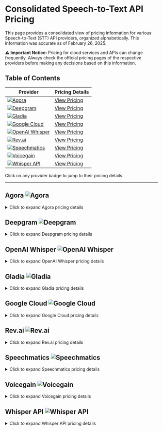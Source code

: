 # Consolidated Speech-to-Text API Pricing

This page provides a consolidated view of pricing information for various Speech-to-Text (STT) API providers, organized alphabetically. This information was accurate as of February 26, 2025.

**⚠️ Important Notice:** Pricing for cloud services and APIs can change frequently. Always check the official pricing pages of the respective providers before making any decisions based on this information.

## Table of Contents

| Provider | Pricing Details |
|---------|-------------|
| [![Agora](https://img.shields.io/badge/Agora-2F54EB?style=for-the-badge&logo=agora&logoColor=white)](#agora-) | [View Pricing](#agora-) |
| [![Deepgram](https://img.shields.io/badge/Deepgram-3C9CD7?style=for-the-badge&logo=deepgram&logoColor=white)](#deepgram-) | [View Pricing](#deepgram-) |
| [![Gladia](https://img.shields.io/badge/Gladia-6B46C1?style=for-the-badge)](#gladia-) | [View Pricing](#gladia-) |
| [![Google Cloud](https://img.shields.io/badge/Google_Cloud-4285F4?style=for-the-badge&logo=google-cloud&logoColor=white)](#google-cloud-) | [View Pricing](#google-cloud-) |
| [![OpenAI Whisper](https://img.shields.io/badge/OpenAI_Whisper-412991?style=for-the-badge&logo=openai&logoColor=white)](#openai-whisper-) | [View Pricing](#openai-whisper-) |
| [![Rev.ai](https://img.shields.io/badge/Rev.ai-FF483B?style=for-the-badge)](#revai-) | [View Pricing](#revai-) |
| [![Speechmatics](https://img.shields.io/badge/Speechmatics-2C3E50?style=for-the-badge)](#speechmatics-) | [View Pricing](#speechmatics-) |
| [![Voicegain](https://img.shields.io/badge/Voicegain-1DB954?style=for-the-badge)](#voicegain-) | [View Pricing](#voicegain-) |
| [![Whisper API](https://img.shields.io/badge/Whisper_API-00A36C?style=for-the-badge)](#whisper-api-) | [View Pricing](#whisper-api-) |

Click on any provider badge to jump to their pricing details.

---

## Agora ![Agora](https://img.shields.io/badge/Agora-2F54EB?style=flat&logo=agora&logoColor=white)

<details>
<summary>Click to expand Agora pricing details</summary>

## Terms

- First 300 mins free
- PAYG pricing, no upfront charges

| Term                    | Usage type            | Price             |
|-------------------------|-----------------------|-------------------|
| Real-Time Transcription | Real-Time Transcription | $16.99 /1,000 minutes |
| Language Identification | Language Identification | $5.00 /1,000 minutes  |

</details>

## Deepgram ![Deepgram](https://img.shields.io/badge/Deepgram-3C9CD7?style=flat&logo=deepgram&logoColor=white)

<details>
<summary>Click to expand Deepgram pricing details</summary>

### Pre-Recorded, Pay As You Go API Use

| Model                     | Pay As You Go | Growth        |
| ------------------------- | ------------- | ------------- |
| Nova-3                    | $0.0043/min   | $0.0035/min   |
| Nova-1 & 2                | $0.0043/min   | $0.0035/min   |
| Enhanced                  | $0.0145/min   | $0.0115/min   |
| Base                      | $0.0125/min   | $0.0095/min   |
| Whisper Large             | $0.0048/min   | $0.0048/min   |
| Custom                    | (x)           | (x)           |
| Redaction (Add-on)        | $0.0020/min   | $0.0017/min   |
| Entity Detection (Add-on) | $0.0017/min   | $0.0017/min   |
| Keyterm Prompting (Add-on)| $0.0020/min   | $0.0017/min   |

### Streaming (Real Time Transcription)

*No streaming pricing information available in the source file*

</details>

## OpenAI Whisper ![OpenAI Whisper](https://img.shields.io/badge/OpenAI_Whisper-412991?style=flat&logo=openai&logoColor=white)

<details>
<summary>Click to expand OpenAI Whisper pricing details</summary>

## Pricing

| Service      | Price       | Unit    |
| ------------ | ----------- | ------- |
| Transcription| $0.006      | minute  |

</details>

## Gladia ![Gladia](https://img.shields.io/badge/Gladia-6B46C1?style=flat)

<details>
<summary>Click to expand Gladia pricing details</summary>

| Feature                    | Free                                               | Pro                                                              | Enterprise                                                       |
| -------------------------- | -------------------------------------------------- | ---------------------------------------------------------------- | ----------------------------------------------------------------- |
| Description                | Perfect for developers early-stage startups and individual users | Designed to grow with scaling digital companies                | Custom plan tailored to the modern enterprise                    |
| Price                      | $0 per month (10h/month included)                   | $0.612 per hour + $0.144 / hour for live transcription           | Custom per month Contact us for more details                      |
| Get Started                | Get started                                        | Get started                                                      | Contact sales                                                     |
| Batch transcription        | ✓                                                  | ✓                                                                |                                                                   |
| Speaker diarization          | ✓                                                  | ✓                                                                |                                                                   |
| Real-time transcription     | ✓                                                  | ✓                                                                |                                                                   |
| Word-level timestamps       |                                                    | ✓                                                                |                                                                   |
| Unlimited file size        | x                                                  |                                                                   |                                                                   |
| Unlimited file length      | x                                                  |                                                                   |                                                                   |
| Concurrency limitation       | x                                                  |                                                                   |                                                                   |
| Full support for 100+ languages |                                                    | ✓                                                                |                                                                   |
| Language detection          |                                                    | ✓                                                                |                                                                   |
| Code-switching             |                                                    | ✓                                                                |                                                                   |
| Code translation           |                                                    | ✓                                                                |                                                                   |
| Automatic punctuation and casing |                                                 | ✓                                                                |                                                                   |
| Custom vocabulary          |                                                    | ✓                                                                |                                                                   |
| Dual channel transcription |                                                    | ✓                                                                |                                                                   |
| SRT and VTT caption formats |                                                    | ✓                                                                |                                                                   |
| Custom Data Retention      |                                                    |                                                                   | ✓                                                                 |
| Service Level Agreement    |                                                    |                                                                   | ✓                                                                 |
| Hosting - Cloud            |                                                    |                                                                   | ✓                                                                 |
| Hosting - On-premise       |                                                    |                                                                   | ✓                                                                 |
| Hosting - Air gap          |                                                    |                                                                   | ✓                                                                 |
| Support - Email & phone    |                                                    |                                                                   | ✓                                                                 |
| Support - Dedicated account manager and support engineer |                         |                                                                   | ✓                                                                 |


</details>

## Google Cloud ![Google Cloud](https://img.shields.io/badge/Google_Cloud-4285F4?style=flat&logo=google-cloud&logoColor=white)

<details>
<summary>Click to expand Google Cloud pricing details</summary>

## V2 API

| Category             | Model    | 0 minute to 500,000 minute | 500,000 minute to 1,000,000 minute | 1,000,000 minute to 2,000,000 minute | 2,000,000 minute and above |
| -------------------- | -------- | -------------------------- | ----------------------------------- | ------------------------------------ | --------------------------- |
| Recognition          | Standard | $0.016 / 1 minute, per 1 month / account   | $0.01 / 1 minute, per 1 month / account    | $0.008 / 1 minute, per 1 month / account     | $0.004 / 1 minute, per 1 month / account       |
| Recognition (Logged) | Standard | $0.012 / 1 minute, per 1 month / account   | $0.0075 / 1 minute, per 1 month / account   | $0.006 / 1 minute, per 1 month / account    | $0.003 / 1 minute, per 1 month / account      |

## V1 API

| Category                                    | Model       | 0 minute to 60 minute         | 60 minute and above          |
| ------------------------------------------- | ----------- | ----------------------------- | ----------------------------- |
| Speech Recognition (with data logging)      | Standard    | $0 (Free) / 1 minute / account | $0.016 / 1 minute / 1 month / account |
| Speech Recognition (without data logging)   | Standard    | $0 (Free) / 1 minute / account | $0.024 / 1 minute / 1 month / account |
| Speech Recognition (without data logging)   | Medical     | $0 (Free) / 1 minute / account | $0.078 / 1 minute / 1 month / account |


</details>

## Rev.ai ![Rev.ai](https://img.shields.io/badge/Rev.ai-FF483B?style=flat)

<details>
<summary>Click to expand Rev.ai pricing details</summary>

| Feature                    | Gladia Free                 | Gladia Pro                                                                 | Gladia Enterprise                                            | Rev AI - Pay as you go                     | Rev AI - Enterprise                               |
| -------------------------- | --------------------------- | -------------------------------------------------------------------------- | ------------------------------------------------------------ | ------------------------------------------ | ---------------------------------------------------- |
| Description                | For developers, early-stage startups & individuals | Designed to grow with scaling digital companies                                     | Custom plan tailored to modern enterprise                 |                                            | Volume-based pricing for all Rev AI products     |
| Price                      | $0/month (10h incl.)        | $0.612/hour + $0.144/hour for live transcription                                           | Custom - Contact for details                  | Varies by service (see below)              | Flexible commercial terms                         |
| Batch transcription        | ✓                           | ✓                                                                            | ✓                   |                                            |                                               |
| Speaker diarization          | ✓                           | ✓                                                                            | ✓                 |                                            |                                             |
| Real-time transcription     | ✓                           | ✓                                                                            | ✓                 |                                            |                                              |
| Word-level timestamps       |                             | ✓                                                                           | ✓                  |                                            |                                             |
| Unlimited file size        | x                           | ✓                                                                            | ✓                  |                                            |                                               |
| Unlimited file length      | x                           | ✓                                                                            | ✓                  |                                            |                                               |
| Concurrency limitation       | x                           | ✓                                                                            | ✓                  |                                            |                                               |
| Language support (~100+)   |                             | ✓                                                                            | ✓                    |                                            | ✓                                             |
| Language detection          |                             | ✓                                                                            | ✓                  | Language Identification: $0.003/minute       |                                               |
| Code-switching             |                             | ✓                                                                            | ✓                  |                                            |                                               |
| Code translation           |                             | ✓                                                                            | ✓                  | Language Translation: $0.002-$0.025/minute |                                             |
| Automatic punctuation/casing |                             | ✓                                                                            | ✓                    |                                            |                                               |
| Custom vocabulary          |                             | ✓                                                                            | ✓                  |                                            |                                               |
| Dual channel transcription |                             | ✓                                                                            | ✓                  |                                            |                                               |
| SRT/VTT caption formats   |                             | ✓                                                                            | ✓                  |                                            |                                               |
| Custom Data Retention      |                             |                                                                              | ✓                    |                                            | Highest level of data control and security |
| Service Level Agreement    |                             |                                                                              | ✓                    |                                            |                                             |
| Hosting (Cloud/On-prem/Air gap) |                             |                                                                              | ✓                    |                                            |                                             |
| Support (Email/Phone/Dedicated) |                             |                                                                              | ✓                    | Email and chat support                     | Dedicated account manager                    |
| **Other RevAI Services** |                             |                                                                              |                      |                                            |                                               |
| Reverb Transcription  |                             |                                                                              |                      | $0.20 / hour |                                             |
| Reverb/ Turbo transcription  |                             |                                                                              |                      | $0.30 / hour |                                             |
| Whisper English transcription  |                             |                                                                              |                      | $0.005 / hour |                                             |
| Whisper Large transcription  |                             |                                                                              |                      | $0.005 / minute |                                             |
| Forced Alignment  |                             |                                                                              |                      | $1.99 / minute |                                             |
| Topic Extraction           |                             |                                                                              |                      | $0.008 per 10 words |                                               |
| Summary           |                             |                                                                              |                      | $0.002 - $0.025 per minute |                                               |

</details>

## Speechmatics ![Speechmatics](https://img.shields.io/badge/Speechmatics-2C3E50?style=flat)

<details>
<summary>Click to expand Speechmatics pricing details</summary>

| Tier           | Free                                                                                                                                                                                                                                                                                                                                   | Pay As You Grow                                                                                                                                                                                                                                                                                                                                    |
| -------------- | ---------------------------------------------------------------------------------------------------------------------------------------------------------------------------------------------------------------------------------------------------------------------------------------------------------------------------------------------- | ----------------------------------------------------------------------------------------------------------------------------------------------------------------------------------------------------------------------------------------------------------------------------------------------------------------------------------------------- |
| Pricing        | Start free                                                                                                                                                                                                                                                                                                                             | from $0.30 an hour                                                                                                                                                                                                                                                                                                                          |
| Free Hours     | 8 hours free per month <br> 4hr batch + 4hr real-time free                                                                                                                                                                                                                                                                               | 8 hours free per month <br> 4hr batch + 4hr real-time free                                                                                                                                                                                                                                                                               |
| Features       | 50 languages supported <br> Standard or Enhanced accuracy <br> Industry-leading accent coverage <br> Real-time latency <1s <br> Language identification\* <br> Speaker diarization (Real-time and Files)\* <br> Custom dictionary <br> Precise timestamps <br> Advanced punctuation and casing <br> Numeral formatting <br> Profanity and disfluency detection <br> Multi-channel files supported <br> Export SRT captions <br> Audio events | 50 languages supported <br> Standard or Enhanced accuracy <br> Industry-leading accent coverage <br> Real-time latency <1s <br> Language identification\* <br> Speaker diarization (Real-time and Files)\* <br> Custom dictionary <br> Precise timestamps <br> Advanced punctuation and casing <br> Numeral formatting <br> Profanity and disfluency detection <br> Multi-channel files supported <br> Export SRT captions <br> Audio events |
| Capabilities | Translation <br> Summaries <br> Chapters <br> Sentiment <br> Topics                                                                                                                                                                                                                                                                        | Translation <br> Summaries <br> Chapters <br> Sentiment <br> Topics                                                                                                                                                                       |



</details>

## Voicegain ![Voicegain](https://img.shields.io/badge/Voicegain-1DB954?style=flat)

<details>
<summary>Click to expand Voicegain pricing details</summary>

| Developer Product            | Per Second | Per Minute | Per Hour |
| ---------------------------- | ---------- | ---------- | -------- |
| STT - Offline - Basic        | $0.00005   | $0.0030    | $0.180   |
| STT - Offline - Enhanced     | $0.00006   | $0.0036    | $0.216   |
| STT - Offline - Multi-Channel| $0.00010   | $0.0060    | $0.36    |
| STT-Realtime - Transcription | $0.00009   | $0.0054    | $0.324   |
| STT - Custom                 | Contact Us | Contact Us | Contact Us|
| STT-Realtime - Bots/VR       | $0.00015   | $0.0090    | $0.54    |




</details>

## Whisper API ![Whisper API](https://img.shields.io/badge/Whisper_API-00A36C?style=flat)

<details>
<summary>Click to expand Whisper API pricing details</summary>

### Notes

Open AI released Whisper on open source terms. 

Therefore, unlike other OpenAI models, you will find 3rd party sellers of their models, who are able to sometimes able to undercut Open AI by offering them at more competitive pricing.

### Pricing

Website: "from $0.17/hour" (USD)

</details>